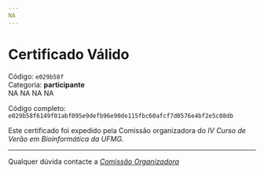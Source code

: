 ```yaml
---
NA
---
```


# Certificado Válido

Código: `e029b58f`<br>
Categoria: **participante**<br>
NA
NA
NA
NA


Código completo: `e029b58f6149f01abf095e9defb96e90de115fbc60afcf7d0576e4bf2e5c08db`


Este certificado foi expedido pela Comissão organizadora do *IV Curso de Verão em Bioinformática da UFMG*.

----

Qualquer dúvida contacte a [_Comissão Organizadora_](<mailto:cursobioinfoufmg@gmail.com$subject=[Certificados]>)


